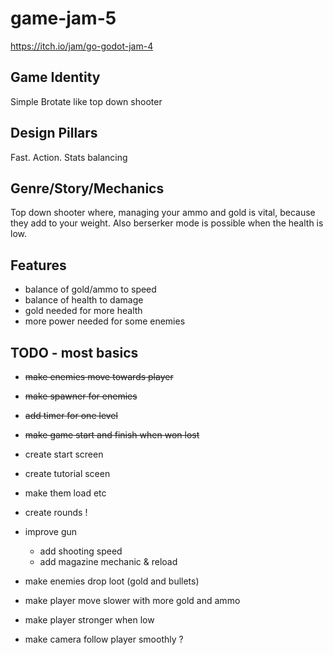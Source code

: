 # game-jam-5
https://itch.io/jam/go-godot-jam-4

## Game Identity
Simple Brotate like top down shooter

## Design Pillars
Fast. Action. Stats balancing

## Genre/Story/Mechanics
Top down shooter where, managing your ammo and gold is vital, because they add to your weight. Also berserker mode is possible when the health is low.

## Features
- balance of gold/ammo to speed
- balance of health to damage
- gold needed for more health
- more power needed for some enemies

## TODO - most basics
- ~~make enemies move towards player~~
- ~~make spawner for enemies~~
- ~~add timer for one level~~
- ~~make game start and finish when won lost~~
- create start screen
- create tutorial sceen
- make them load etc

- create rounds !

- improve gun
	- add shooting speed
	- add magazine mechanic & reload
- make enemies drop loot (gold and bullets)
- make player move slower with more gold and ammo
- make player stronger when low


- make camera follow player smoothly ?

